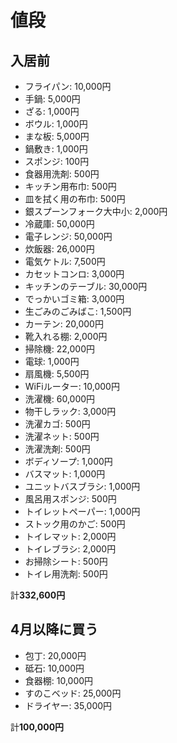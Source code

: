 # 値段

## 入居前

- フライパン: 10,000円
- 手鍋: 5,000円
- ざる: 1,000円
- ボウル: 1,000円
- まな板: 5,000円
- 鍋敷き: 1,000円
- スポンジ: 100円
- 食器用洗剤: 500円
- キッチン用布巾: 500円
- 皿を拭く用の布巾: 500円
- 銀スプーンフォーク大中小: 2,000円
- 冷蔵庫: 50,000円
- 電子レンジ: 50,000円
- 炊飯器: 26,000円
- 電気ケトル: 7,500円
- カセットコンロ: 3,000円
- キッチンのテーブル: 30,000円
- でっかいゴミ箱: 3,000円
- 生ごみのごみばこ: 1,500円
- カーテン: 20,000円
- 靴入れる棚: 2,000円
- 掃除機: 22,000円
- 電球: 1,000円
- 扇風機: 5,500円
- WiFiルーター: 10,000円
- 洗濯機: 60,000円
- 物干しラック: 3,000円
- 洗濯カゴ: 500円
- 洗濯ネット: 500円
- 洗濯洗剤: 500円
- ボディソープ: 1,000円
- バスマット: 1,000円
- ユニットバスブラシ: 1,000円
- 風呂用スポンジ: 500円
- トイレットペーパー: 1,000円
- ストック用のかご: 500円
- トイレマット: 2,000円
- トイレブラシ: 2,000円
- お掃除シート: 500円
- トイレ用洗剤: 500円

計**332,600円**

## 4月以降に買う

- 包丁: 20,000円
- 砥石: 10,000円
- 食器棚: 10,000円
- すのこベッド: 25,000円
- ドライヤー: 35,000円

計**100,000円**
